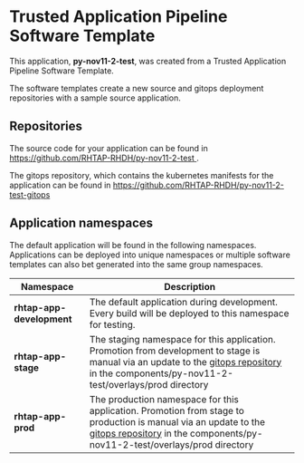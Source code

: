 # Trusted Application Pipeline Software Template

This application, **py-nov11-2-test**, was created from a Trusted Application Pipeline Software Template.

The software templates create a new source and gitops deployment repositories with a sample source application. 

## Repositories

The source code for your application can be found in [https://github.com/RHTAP-RHDH/py-nov11-2-test ](https://github.com/RHTAP-RHDH/py-nov11-2-test ).
 
The gitops repository, which contains the kubernetes manifests for the application can be found in 
[https://github.com/RHTAP-RHDH/py-nov11-2-test-gitops ](https://github.com/RHTAP-RHDH/py-nov11-2-test-gitops ) 

## Application namespaces 

The default application will be found in the following namespaces. Applications can be deployed into unique namespaces or multiple software templates can also bet generated into the same group namespaces.  

|  Namespace   |  Description   |  
| -------- | -------- |   
| **rhtap-app-development** | The default application during development. Every build will be deployed to this namespace for testing. | 
| **rhtap-app-stage** | The staging namespace for this application. Promotion from development to stage is manual via an update to the [gitops repository](https://github.com/RHTAP-RHDH/py-nov11-2-test-gitops ) in the components/py-nov11-2-test/overlays/prod directory |  
| **rhtap-app-prod** | The production namespace for this application. Promotion from stage to production is manual via an update to the [gitops repository](https://github.com/RHTAP-RHDH/py-nov11-2-test-gitops ) in the components/py-nov11-2-test/overlays/prod directory | 